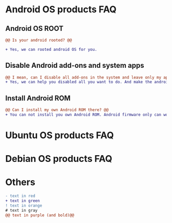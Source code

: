 # Android OS products FAQ 

## Android OS ROOT
```diff
@@ Is your android rooted? @@

+ Yes, we can rooted android OS for you.
```
## 
## Disable Android add-ons and system apps
```diff
@@ I mean, can I disable all add-ons in the system and leave only my application and block the ability to install other applications except my application? @@
+ Yes, we can help you disabled all you want to do. And make the android only work with your app.
```
##
## Install Android ROM
```diff
@@ Can I install my own Android ROM there? @@
+ You can not install you own Android ROM. Android firmware only can work with the right hardware(include CPU and others). But we can custom your android firmware for you if you need. And update to you any time.
```

# Ubuntu OS products FAQ

# Debian OS products FAQ

# Others
```diff
- text in red
+ text in green
! text in orange
# text in gray
@@ text in purple (and bold)@@
```
